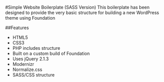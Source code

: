 #Simple Website Boilerplate (SASS Version)
This boilerplate has been designed to provide the very basic structure for building a new WordPress theme using Foundation 

##Features
* HTML5
* CSS3
* PHP includes structure
* Built on a custom build of Foundation
* Uses jQuery 2.1.3
* Modernizr
* Normalize.css
* SASS/CSS structure